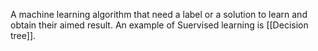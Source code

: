 A machine learning algorithm that need a label or a solution to learn and obtain their aimed result.
An example of Suervised learning is [[Decision tree]].